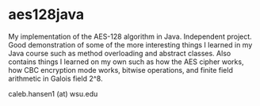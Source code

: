 # aes128java
My implementation of the AES-128 algorithm in Java. Independent project.
<br>
Good demonstration of some of the more interesting things I learned in my Java course such as method overloading and abstract classes. Also contains things I learned on my own such as how the AES cipher works, how CBC encryption mode works, bitwise operations, and finite field arithmetic in Galois field 2^8.

caleb.hansen1 (at) wsu.edu
